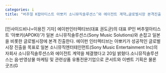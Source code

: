 ```yaml
---
categories: i
title: "버추얼 K팝아티스트 아뽀키 소니뮤직솔루션스’와 에이전트 계약…글로벌시장 본격진출"
---
```

[인사이드비나=이용진 기자] 에이펀인터렉티브(대표 권도균)의 대표 IP인 버추얼아티스트 ‘아뽀키(APOKI)’가 일본 소니뮤직솔루션스(Sony Music Solutions)와 손잡고 일본을 비롯한 글로벌시장에 본격 진출한다. 에이펀 인터렉티브는 아뽀키가 성공적인 글로벌시장 진출을 목표로 일본 소니뮤직엔터테인먼트(Sony Music Entertainment Inc)의 자회사 소니뮤직솔루션스와 에이전트 계약을 체결했다고 20일 밝혔다.소니뮤직솔루션스는 음반〮영상물 마케팅 및 관련상품 유통전문기업으로 콘서트와 이벤트 기획은 물론 굿즈(G